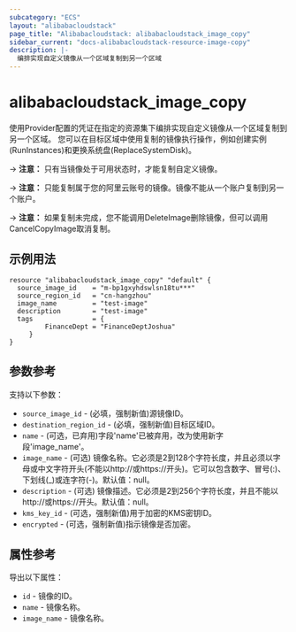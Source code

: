 ```yaml
---
subcategory: "ECS"
layout: "alibabacloudstack"
page_title: "Alibabacloudstack: alibabacloudstack_image_copy"
sidebar_current: "docs-alibabacloudstack-resource-image-copy"
description: |-
  编排实现自定义镜像从一个区域复制到另一个区域
---
```


# alibabacloudstack_image_copy

使用Provider配置的凭证在指定的资源集下编排实现自定义镜像从一个区域复制到另一个区域。
您可以在目标区域中使用复制的镜像执行操作，例如创建实例(RunInstances)和更换系统盘(ReplaceSystemDisk)。

-> **注意：** 只有当镜像处于可用状态时，才能复制自定义镜像。

-> **注意：** 只能复制属于您的阿里云账号的镜像。镜像不能从一个账户复制到另一个账户。

-> **注意：** 如果复制未完成，您不能调用DeleteImage删除镜像，但可以调用CancelCopyImage取消复制。

## 示例用法

```
resource "alibabacloudstack_image_copy" "default" {
  source_image_id    = "m-bp1gxyhdswlsn18tu***"
  source_region_id   = "cn-hangzhou"
  image_name         = "test-image"
  description        = "test-image"
  tags               = {
         FinanceDept = "FinanceDeptJoshua"
     }
}
```

## 参数参考

支持以下参数：

* `source_image_id` - (必填，强制新值)源镜像ID。
* `destination_region_id` - (必填，强制新值)目标区域ID。
* `name` - (可选，已弃用)字段'name'已被弃用，改为使用新字段'image_name'。
* `image_name` - (可选) 镜像名称。它必须是2到128个字符长度，并且必须以字母或中文字符开头(不能以http://或https://开头)。它可以包含数字、冒号(:)、下划线(_)或连字符(-)。默认值：null。
* `description` - (可选) 镜像描述。它必须是2到256个字符长度，并且不能以http://或https://开头。默认值：null。
* `kms_key_id` - (可选，强制新值)用于加密的KMS密钥ID。
* `encrypted` - (可选，强制新值)指示镜像是否加密。

## 属性参考

导出以下属性：

* `id` - 镜像的ID。
* `name` - 镜像名称。
* `image_name` - 镜像名称。